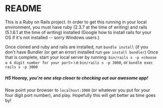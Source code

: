 # README

This is a Ruby on Rails project. In order to get this running in your local environment, you must have ruby (2.3.7 at the time of writing) and rails (5.1.6.1 at the time of writing) installed (Google how to install rails for your OS if it's not installed -- sorry Windows users.) 

Once cloned and ruby and rails are installed, run `bundle install` (if you don't have Bundler (or get an error) installed run `gem install bundler`)
Once that is complete, start your local server by running:
`bin/rails s -p <choose a 4 digit number for your port>` i.e `bin/rails s -p 3000`, or `bundle exec rails s -p 3000`  

##### H5 Hooray, you're one step closer to checking out our awesome app!

Now point your browser to `localhost:3000` (or whatever you put for your four digit port number), and play. Hopefully this will get better as time goes by!
